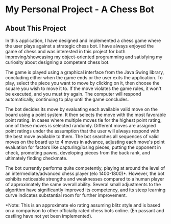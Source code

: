 # My Personal Project - A Chess Bot

## About This Project

In this application, I have designed and implemented a chess 
game where the user plays against a strategic chess bot. I 
have always enjoyed the game of chess and was interested in 
this project for both improving/showcasing my object-oriented
programming and satisfying my curiosity about designing a 
competent chess bot.

The game is played using a graphical interface from the Java
Swing library, concluding either when the game ends or the 
user exits the application. To play, select the piece you 
want to move by clicking on it, then choose the square you 
wish to move it to. If the move violates the game rules, 
it won't be executed, and you must try again. The computer
will respond automatically, continuing to play until the 
game concludes.

The bot decides its move by evaluating each available valid
move on the board using a point system. It then selects the
move with the most favorable point rating. In cases where
multiple moves tie for the highest point rating, one of 
these moves is selected randomly. Different moves are assigned
point ratings under the assumption that the user will always 
respond with the best move available to them. The bot searches
all sequences of valid moves on the board up to 4 moves in 
advance, adjusting each move's point evaluation for factors
like capturing/losing pieces, putting the opponent in check, 
promoting pawns, developing pieces from the back rank, and 
ultimately finding checkmate.

The bot currently performs quite competently, playing at 
around the level of an intermediate/advanced chess player 
(elo 1400-1800)*. However, the bot exhibits noticeable 
strengths and weaknesses compared to a human player of 
approximately the same overall ability. Several small 
adjustments to the algorithm have significantly improved 
its competency, and its steep learning curve indicates 
substantial room for further improvement.

*Note: This is an approximate elo rating assuming blitz style
and is based on a comparison to other officially rated chess 
bots online. (En passant and castling have not yet been 
implemented).